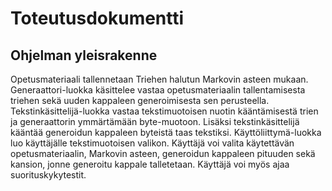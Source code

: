 # Toteutusdokumentti

## Ohjelman yleisrakenne
Opetusmateriaali tallennetaan Triehen halutun Markovin asteen mukaan. Generaattori-luokka käsittelee vastaa opetusmateriaalin tallentamisesta triehen sekä uuden kappaleen generoimisesta sen perusteella. Tekstinkäsittelijä-luokka vastaa tekstimuotoisen nuotin kääntämisestä trien ja generaattorin ymmärtämään byte-muotoon. Lisäksi tekstinkäsittelijä kääntää generoidun kappaleen byteistä taas tekstiksi. 
Käyttöliittymä-luokka luo käyttäjälle tekstimuotoisen valikon. Käyttäjä voi valita käytettävän opetusmateriaalin, Markovin asteen, generoidun kappaleen pituuden sekä kansion, jonne generoitu kappale talletetaan. Käyttäjä voi myös ajaa suorituskykytestit. 